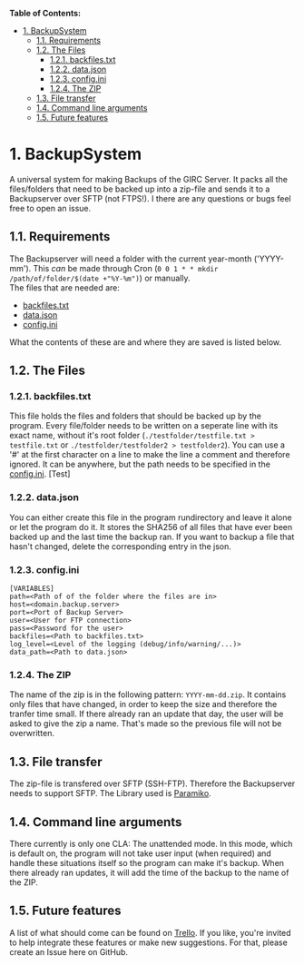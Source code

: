 **Table of Contents:**
- [1. BackupSystem](#1-backupsystem)
  - [1.1. Requirements](#11-requirements)
  - [1.2. The Files](#12-the-files)
    - [1.2.1. backfiles.txt](#121-backfilestxt)
    - [1.2.2. data.json](#122-datajson)
    - [1.2.3. config.ini](#123-configini)
    - [1.2.4. The ZIP](#124-the-zip)
  - [1.3. File transfer](#13-file-transfer)
  - [1.4. Command line arguments](#14-command-line-arguments)
  - [1.5. Future features](#15-future-features)
# 1. BackupSystem
A universal system for making Backups of the GIRC Server. It packs all the files/folders that need to be backed up into a zip-file and sends it to a Backupserver over SFTP (not FTPS!). I there are any questions or bugs feel free to open an issue.

## 1.1. Requirements
The Backupserver will need a folder with the current year-month ('YYYY-mm'). This _can_ be made through Cron (`0 0 1 * * mkdir /path/of/folder/$(date +"%Y-%m")`) or manually.  
The files that are needed are:  
- [backfiles.txt](#121-backfilestxt)
- [data.json](#122-datajson)
- [config.ini](#123-configini)

What the contents of these are and where they are saved is listed below.  

## 1.2. The Files
### 1.2.1. backfiles.txt
This file holds the files and folders that should be backed up by the program. Every file/folder needs to be written on a seperate line with its exact name, without it's root folder (`./testfolder/testfile.txt > testfile.txt` or `./testfolder/testfolder2 > testfolder2`). You can use a '#' at the first character on a line to make the line a comment and therefore ignored. It can be anywhere, but the path needs to be specified in the [config.ini](#123-configini). [Test]

### 1.2.2. data.json
You can either create this file in the program rundirectory and leave it alone or let the program do it. It stores the SHA256 of all files that have ever been backed up and the last time the backup ran. If you want to backup a file that hasn't changed, delete the corresponding entry in the json.  

### 1.2.3. config.ini
```
[VARIABLES]
path=<Path of of the folder where the files are in>
host=<domain.backup.server>
port=<Port of Backup Server>
user=<User for FTP connection>
pass=<Password for the user>
backfiles=<Path to backfiles.txt>
log_level=<Level of the logging (debug/info/warning/...)>
data_path=<Path to data.json>
```

### 1.2.4. The ZIP
The name of the zip is in the following pattern: `YYYY-mm-dd.zip`. It contains only files that have changed, in order to keep the size and therefore the tranfer time small. If there already ran an update that day, the user will be asked to give the zip a name. That's made so the previous file will not be overwritten. 
## 1.3. File transfer
The zip-file is transfered over SFTP (SSH-FTP). Therefore the Backupserver needs to support SFTP. The Library used is [Paramiko](https://www.paramiko.org/ "Paramiko Website").

## 1.4. Command line arguments  
There currently is only one CLA: The unattended mode. In this mode, which is default on, the program will not take user input (when required) and handle these situations itself so the program can make it's backup. When there already ran updates, it will add the time of the backup to the name of the ZIP.

## 1.5. Future features  
A list of what should come can be found on [Trello](https://trello.com/b/MbPKL9sD/backupsystem). If you like, you're invited to help integrate these features or make new suggestions. For that, please create an Issue here on GitHub.
